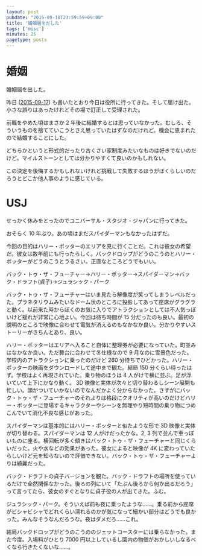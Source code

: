```yaml
---
layout: post
pubdate: "2015-09-18T23:59:59+09:00"
title: '婚姻届をだした'
tags: ['misc']
minutes: 25
pagetype: posts
---
```

# 婚姻

婚姻届を出した。

昨日 ([2015-09-17][]) も書いたとおり今日は役所に行ってきた。そして届け出た。小さな誤りはあったけれどその場で訂正して受理された。

前職をやめた頃はまさか 2 年後に結婚するとは思っていなかった。むしろ、そういうものを捨てていこうとさえ思っていたはずなのだけれど。機会に恵まれたので結婚することにした。

どちらかというと形式的だったり古くさい家制度みたいなものは好きでないのだけど。マイルストーンとしては分かりやすくて良いのかもしれない。

この決定を後悔するかもしれないけれど挑戦して失敗するほうがぼくらしいのだろうとどこか他人事のように感じている。

# USJ

せっかく休みをとったのでユニバーサル・スタジオ・ジャパンに行ってきた。

おそらく 10 年ぶり。あの頃はまだスパイダーマンもなかったはずだ。

今回の目的はハリー・ポッターのエリアを見に行くことだ。これは彼女の希望だ。彼女は数年前にも行ったらしく。バックドロップがどうのこうのとハリー・ポッターがどうのこうとうるさい。正直なところどうでもいい。

バック・トゥ・ザ・フューチャー→ハリー・ポッター→スパイダーマン→バック・ドラフト(貞子)→ジュラシック・パーク

バック・トゥ・ザ・フューチャーはいま見たら解像度が笑ってしまうレベルだった。プラネタリウムみたいなドーム状のところに投影してあって座席がグラグラと動く。以前来た時からぼくのお気に入りでアトラクションとしては不人気っぽいけど揺れが非常に心地よい。今回は待ち時間が 15 分だったのも良い。最初の説明のところで映像に合わせて電気が消えるのもなかなか良い。分かりやすいストーリーがきちんとあり、良い。

ハリー・ポッターはエリアへ入ること自体に整理券が必要になっていた。町並みはなかなか良い。ただ舞台に合わせて冬仕様なので 9 月なのに雪景色だった。学校内のアトラクションに乗ったのだけど 260 分待ちでひどかった。ハリー・ポッターの映画をダウンロードして途中まで観た。結局 150 分くらい待ったはず。学校はよく再現されていた。乗り物のほうは 4 人がけで横に並ぶ。足が浮いていて上下にかなり動く。 3D 映像と実体が次々と切り替わるしシーン展開も忙しい。頭がついていかないのでなんだかよく分からなかった。さすがにバック・トゥ・ザ・フューチャーのそれよりは格段にクオリティが高いのだけどハリー・ポッターに登場するキャラクターやシーンを無理やり短時間の乗り物につめこんでいて消化不良な感じがあった。

スパイダーマンは基本的にはハリー・ポッターと似たような形で 3D 映像と実体が切り替わる。スパイダーマンは 12 人がけだったかな。2, 3 列で並んで車っぽいものに座る。横回転が多く傾きはバック・トゥ・ザ・フューチャーと同じくらいだった。火や水などの効果があった。彼女によると映像が 4K に変わっていたらしいけど元を知らないので評価できない。バック・トゥ・ザ・フューチャーよりは綺麗だった。

バック・ドラフトの貞子バージョンを観た。バック・ドラフトの場所を使っているだけで全然関係なかった。後ろの列にいて「たぶん後ろから何か出るだろう」って言ってたら、彼女のすぐとなりに貞子役の人が出てきた。ふむ。

ジュラシック・パーク。そういえば前も夜に乗ったような……。乗る前から座席がビシャビシャでどれくらい濡れるのかが気になって細かい部分はどうでも良かった。みんなそうなんだろうな。夜はダメだろ……これ。

結局バックドロップがどうのこうののジェットコースターには乗らなかった。また今度。入場料がひとり 7000 円以上しているし園内の物価がおかしいしなるべくなら行きたくないな……。

[2015-09-17]: http://blog.bouzuya.net/2015/09/17/

